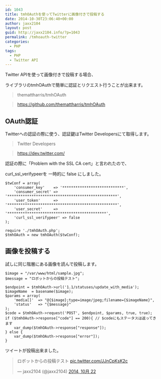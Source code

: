 ```yaml
---
id: 1043
title: tmhOAuthを使ってTwitterに画像付きで投稿する
date: 2014-10-30T23:06:40+00:00
author: jaxx2104
layout: post
guid: http://jaxx2104.info/?p=1043
permalink: /tmhoauth-twitter
categories:
  - PHP
tags:
  - PHP
  - Twitter API
---
```

Twitter APIを使って画像付きで投稿する場合、
  
ライブラリのtmhOAuthで簡単に認証とリクエスト行うことが出来ます。

> themattharris/tmhOAuth
  
> <a href="https://github.com/themattharris/tmhOAuth" title="tmhOAuth" target="_blank">https://github.com/themattharris/tmhOAuth</a> 

## OAuth認証

Twitterへの認証の際に使う、認証鍵はTwitter Developersにて取得します。

> Twitter Developers
  
> <a href="https://dev.twitter.com/" title="Twitter Developers" target="_blank">https://dev.twitter.com/</a> 

<!--more-->

認証の際に「Problem with the SSL CA cert」と言われたので、
  
curl\_ssl\_verifypeerを 一時的に false にしました。

```
$twConf = array(
    'consumer_key'    => '****************************',
    'consumer_secret' => '**************************************************',
    'user_token'      => '**************************************************',
    'user_secret'     => '*********************************************',
    'curl_ssl_verifypeer' => false
);

require './tmhOAuth.php';
$tmhOAuth = new tmhOAuth($twConf);
```

## 画像を投稿する

試しに同じ階層にある画像を読んで投稿します。

```
$image = "/var/www/html/sample.jpg";
$message = "ロボットからの投稿テスト";

$endpoint = $tmhOAuth->url('1.1/statuses/update_with_media');
$imageName  = basename($image);
$params = array(
    'media[]'  => "@{$image};type=image/jpeg;filename={$imageName}",
    'status'   => "{$message}"
);
$code = $tmhOAuth->request('POST', $endpoint, $params, true, true);
if ($tmhOAuth->response["code"] == 200){ // $codeにもステータスは返ってきます
    var_dump($tmhOAuth->response["response"]);
} else {
    var_dump($tmhOAuth->response["error"]);
}
```

ツイートが投稿出来ました。

<blockquote class="twitter-tweet" lang="ja">
  <p>
    ロボットからの投稿テスト <a href="http://t.co/JJnCpKsK2c">pic.twitter.com/JJnCpKsK2c</a>
  </p>
  
  <p>
    &mdash; jaxx2104 (@jaxx2104) <a href="https://twitter.com/jaxx2104/status/524807599380631552">2014, 10月 22</a>
  </p>
</blockquote>